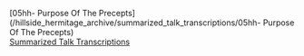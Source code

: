 [05hh- Purpose Of The Precepts](/hillside_hermitage_archive/summarized_talk_transcriptions/05hh- Purpose Of The Precepts)  
[Summarized Talk Transcriptions](/hillside_hermitage_archive/summarized_talk_transcriptions/index.md)
